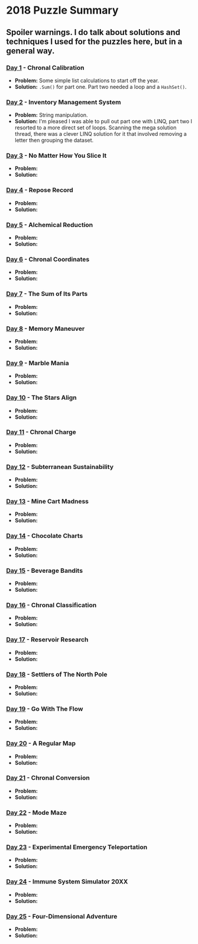 # 2018 Puzzle Summary 
## Spoiler warnings. I do talk about solutions and techniques I used for the puzzles here, but in a general way.

### [Day 1](Day%2001) - Chronal Calibration
- **Problem:** Some simple list calculations to start off the year. 
- **Solution:** `.Sum()` for part one. Part two needed a loop and a `HashSet()`.

### [Day 2](Day%2002) - Inventory Management System
- **Problem:** String manipulation. 
- **Solution:** I'm pleased I was able to pull out part one with LINQ, part two I resorted to a more direct set of loops. Scanning the mega solution thread, there was a clever LINQ solution for it that involved removing a letter then grouping the dataset.

### [Day 3](Day%2003) - No Matter How You Slice It
- **Problem:**
- **Solution:**

### [Day 4](Day%2004) - Repose Record
- **Problem:**
- **Solution:**

### [Day 5](Day%2005) - Alchemical Reduction
- **Problem:**
- **Solution:**

### [Day 6](Day%2006) - Chronal Coordinates
- **Problem:**
- **Solution:**

### [Day 7](Day%2007) - The Sum of Its Parts
- **Problem:**
- **Solution:**

### [Day 8](Day%2008) - Memory Maneuver
- **Problem:**
- **Solution:**

### [Day 9](Day%2009) - Marble Mania
- **Problem:**
- **Solution:**

### [Day 10](Day%2010) - The Stars Align
- **Problem:**
- **Solution:**

### [Day 11](Day%2011) - Chronal Charge
- **Problem:**
- **Solution:**

### [Day 12](Day%2012) - Subterranean Sustainability
- **Problem:**
- **Solution:**

### [Day 13](Day%2013) - Mine Cart Madness
- **Problem:**
- **Solution:**

### [Day 14](Day%2014) - Chocolate Charts
- **Problem:**
- **Solution:**

### [Day 15](Day%2015) - Beverage Bandits
- **Problem:**
- **Solution:**

### [Day 16](Day%2016) - Chronal Classification
- **Problem:**
- **Solution:**

### [Day 17](Day%2017) - Reservoir Research
- **Problem:**
- **Solution:**

### [Day 18](Day%2018) - Settlers of The North Pole
- **Problem:**
- **Solution:**
 
### [Day 19](Day%2019) - Go With The Flow
- **Problem:**
- **Solution:**

### [Day 20](Day%2020) - A Regular Map
- **Problem:**
- **Solution:**

### [Day 21](Day%2021) - Chronal Conversion
- **Problem:**
- **Solution:**

### [Day 22](Day%2022) - Mode Maze
- **Problem:**
- **Solution:**

### [Day 23](Day%2023) - Experimental Emergency Teleportation
- **Problem:**
- **Solution:**

### [Day 24](Day%2024) - Immune System Simulator 20XX
- **Problem:**
- **Solution:**

### [Day 25](Day%2025) - Four-Dimensional Adventure
- **Problem:**
- **Solution:**